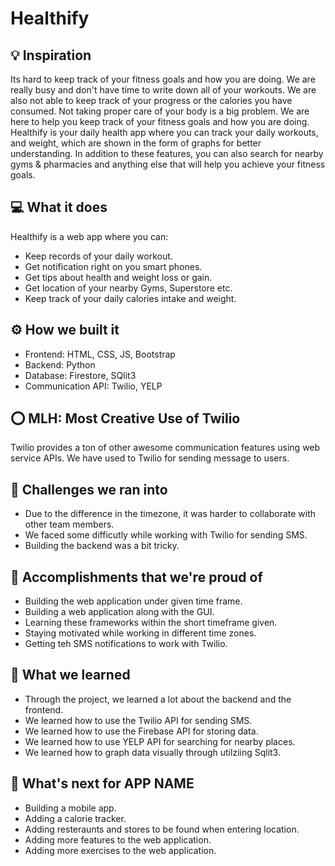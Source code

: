 <!-- # Hackathon-Pharmacy-App -->

# Healthify

## 💡 Inspiration

Its hard to keep track of your fitness goals and how you are doing. We are really busy and don't have time to write down all of your workouts. We are also not able to keep track of your progress or the calories you have consumed. Not taking proper care of your body is a big problem. We are here to help you keep track of your fitness goals and how you are doing. Healthify is your daily health app where you can track your daily workouts, and weight, which are shown in the form of graphs for better understanding. In addition to these features, you can also search for nearby gyms & pharmacies and anything else that will help you achieve your fitness goals.

## 💻 What it does

Healthify is a web app where you can:

- Keep records of your daily workout.
- Get notification right on you smart phones.
- Get tips about health and weight loss or gain.
- Get location of your nearby Gyms, Superstore etc.
- Keep track of your daily calories intake and weight.

## ⚙️ How we built it

- Frontend: HTML, CSS, JS, Bootstrap
- Backend: Python
- Database: Firestore, SQlit3
- Communication API: Twilio, YELP

## ⭕ MLH: Most Creative Use of Twilio

Twilio provides a ton of other awesome communication features using web service APIs. We have used to Twilio for sending message to users.

## 🧠 Challenges we ran into

- Due to the difference in the timezone, it was harder to collaborate with other team members.
- We faced some difficutly while working with Twilio for sending SMS.
- Building the backend was a bit tricky.

## 🏅 Accomplishments that we're proud of

- Building the web application under given time frame.
- Building a web application along with the GUI.
- Learning these frameworks within the short timeframe given.
- Staying motivated while working in different time zones. 
- Getting teh SMS notifications to work with Twilio. 

## 📖 What we learned

- Through the project, we learned a lot about the backend and the frontend.
- We learned how to use the Twilio API for sending SMS.
- We learned how to use the Firebase API for storing data.
- We learned how to use YELP API for searching for nearby places.
- We learned how to graph data visually through utilziing Sqlit3.

## 🚀 What's next for APP NAME

- Building a mobile app.
- Adding a calorie tracker.
- Adding resteraunts and stores to be found when entering location. 
- Adding more features to the web application.
- Adding more exercises to the web application.
